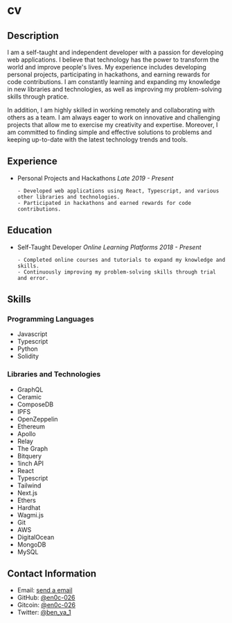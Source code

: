 # cv

## Description

I am a self-taught and independent developer with a passion for developing web applications. I believe that technology has the power to transform the world and improve people's lives. My experience includes developing personal projects, participating in hackathons, and earning rewards for code contributions. I am constantly learning and expanding my knowledge in new libraries and technologies, as well as improving my problem-solving skills through pratice.

In addition, I am highly skilled in working remotely and collaborating with others as a team. I am always eager to work on innovative and challenging projects that allow me to exercise my creativity and expertise. Moreover, I am committed to finding simple and effective solutions to problems and keeping up-to-date with the latest technology trends and tools.

## Experience

- Personal Projects and Hackathons
  _Late 2019 - Present_

      - Developed web applications using React, Typescript, and various
      other libraries and technologies.
      - Participated in hackathons and earned rewards for code contributions.

## Education

- Self-Taught Developer
  _Online Learning Platforms_
  _2018 - Present_

      - Completed online courses and tutorials to expand my knowledge and skills.
      - Continuously improving my problem-solving skills through trial and error.

## Skills

### Programming Languages

- Javascript
- Typescript
- Python
- Solidity

### Libraries and Technologies

- GraphQL
- Ceramic
- ComposeDB
- IPFS
- OpenZeppelin
- Ethereum
- Apollo
- Relay
- The Graph
- Bitquery
- 1inch API
- React
- Typescript
- Tailwind
- Next.js
- Ethers
- Hardhat
- Wagmi.js
- Git
- AWS
- DigitalOcean
- MongoDB
- MySQL

## Contact Information

- Email: [send a email](bitup.games@gmail.com)
- GitHub: [@en0c-026](https://github.com/en0c-026)
- Gitcoin: [@en0c-026](https://bounties.gitcoin.co/en0c-026)
- Twitter: [@ben_ya_1](https://twitter.com/ben_ya_1)
